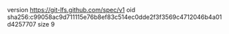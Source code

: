 version https://git-lfs.github.com/spec/v1
oid sha256:c99058ac9d711115e76b8ef83c514ec0dde2f3f3569c4712046b4a01d4257707
size 9
